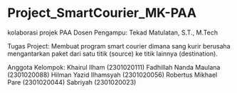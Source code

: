 # Project_SmartCourier_MK-PAA
kolaborasi projek PAA
Dosen Pengampu: Tekad Matulatan, S.T., M.Tech

Tugas Project:
Membuat program smart courier dimana sang kurir berusaha mengantarkan paket dari satu titik (source) ke titik lainnya (destination).

Anggota Kelompok:
Khairul Ilham (2301020111)
Fadhillah Nanda Maulana (2301020088)
Hilman Yazid Ilhamsyah (2301020056)
Robertus Mikhael Pare (2301020044)
Sabriyah (2301020023)
